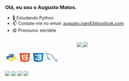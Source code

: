 ### Olá, eu sou o Augusto Matos.

- 🌱 Estudando Python
- 📫 Contate-me no email: augusto.ivan83@outlook.com
- 😄 Pronouns: ele/dele

##

<div align="center">
  <a href="https://github.com/augmatos">
  <img height="150em" src="https://github-readme-stats.vercel.app/api?username=augmatos&show_icons=true&theme=dracula&include_all_commits=true"/>
  <img height="150em" src="https://github-readme-stats.vercel.app/api/top-langs/?username=augmatos&layout=compact&langs_count=7&theme=dracula"/>
</div>
  <div style="display: inline_block"><br>
  <img align="center" alt="Aug-Python" height="30" width="40" src="https://raw.githubusercontent.com/devicons/devicon/master/icons/python/python-original.svg">
  <img align="center" alt="Aug-HTML" height="30" width="40" src="https://raw.githubusercontent.com/devicons/devicon/master/icons/html5/html5-original.svg">
  <img align="center" alt="Aug-CSS" height="30" width="40" src="https://raw.githubusercontent.com/devicons/devicon/master/icons/css3/css3-original.svg">
  <img align="center" alt="Aug-Python" height="30" width="40" src="https://raw.githubusercontent.com/devicons/devicon/master/icons/mysql/mysql-original.svg">
</div>
  
##
  
<div> 
  <a href="https://instagram.com/augusto_matos30" target="_blank"><img src="https://img.shields.io/badge/-Instagram-%23E4405F?style=for-the-badge&logo=instagram&logoColor=white" target="_blank"></a>
 	<a href="https://www.twitch.tv/augustus1940" target="_blank"><img src="https://img.shields.io/badge/Twitch-9146FF?style=for-the-badge&logo=twitch&logoColor=white" target="_blank"></a>
  <a href = "augusto.ivan83@outlook.com"><img src="https://img.shields.io/badge/Microsoft_Outlook-0078D4?style=for-the-badge&logo=microsoft-outlook&logoColor=white" target="_blank"></a>
  <a href="https://www.linkedin.com/in/augusto-matos-b92887204" target="_blank"><img src="https://img.shields.io/badge/-LinkedIn-%230077B5?style=for-the-badge&logo=linkedin&logoColor=white" target="_blank"></a>
</div>
